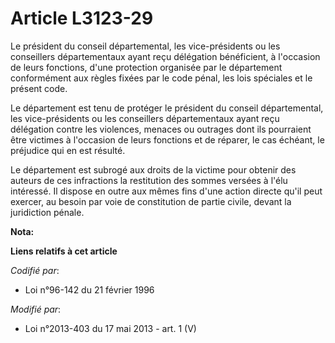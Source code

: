 # Article L3123-29

Le président du conseil départemental, les vice-présidents ou les conseillers départementaux ayant reçu délégation
bénéficient, à l'occasion de leurs fonctions, d'une protection organisée par le département conformément aux règles fixées
par le code pénal, les lois spéciales et le présent code. 

Le département est tenu de protéger le président du conseil départemental, les vice-présidents ou les conseillers
départementaux ayant reçu délégation contre les violences, menaces ou outrages dont ils pourraient être victimes à l'occasion
de leurs fonctions et de réparer, le cas échéant, le préjudice qui en est résulté. 

Le département est subrogé aux droits de la victime pour obtenir des auteurs de ces infractions la restitution des sommes
versées à l'élu intéressé. Il dispose en outre aux mêmes fins d'une action directe qu'il peut exercer, au besoin par voie de
constitution de partie civile, devant la juridiction pénale.

**Nota:**



**Liens relatifs à cet article**

_Codifié par_:

  - Loi n°96-142 du 21 février 1996

_Modifié par_:

  - Loi n°2013-403 du 17 mai 2013 - art. 1 (V)
